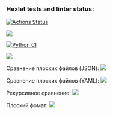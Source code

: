 ### Hexlet tests and linter status:
[![Actions Status](https://github.com/Aatem/python-project-50/workflows/hexlet-check/badge.svg)](https://github.com/Aatem/python-project-50/actions)

<a href="https://codeclimate.com/github/Aatem/python-project-50/maintainability"><img src="https://api.codeclimate.com/v1/badges/7736c7ad7f438ef35207/maintainability" /></a>

[![Python CI](https://github.com/Aatem/python-project-50/actions/workflows/Python%20CI.yml/badge.svg)](https://github.com/Aatem/python-project-50/actions/workflows/Python%20CI.yml)

<a href="https://codeclimate.com/github/Aatem/python-project-50/test_coverage"><img src="https://api.codeclimate.com/v1/badges/7736c7ad7f438ef35207/test_coverage" /></a>

Сравнение плоских файлов (JSON):
<a href="https://asciinema.org/a/FJnMl19o4X4YOITxNmu56SZsS" target="_blank"><img src="https://asciinema.org/a/FJnMl19o4X4YOITxNmu56SZsS.svg" /></a>

Сравнение плоских файлов (YAML):
<a href="https://asciinema.org/a/eotrHUpjxBKnXRxp2Vl9e2No3" target="_blank"><img src="https://asciinema.org/a/eotrHUpjxBKnXRxp2Vl9e2No3.svg" /></a>

Рекурсивное сравнение:
<a href="https://asciinema.org/a/JtH8GaWKSzFiDtWmIyxCxiNeZ" target="_blank"><img src="https://asciinema.org/a/JtH8GaWKSzFiDtWmIyxCxiNeZ.svg" /></a>

Плоский фомат:
<a href="https://asciinema.org/a/tZDV5I4nQQH9epeDSRC3Ccxca" target="_blank"><img src="https://asciinema.org/a/tZDV5I4nQQH9epeDSRC3Ccxca.svg" /></a>